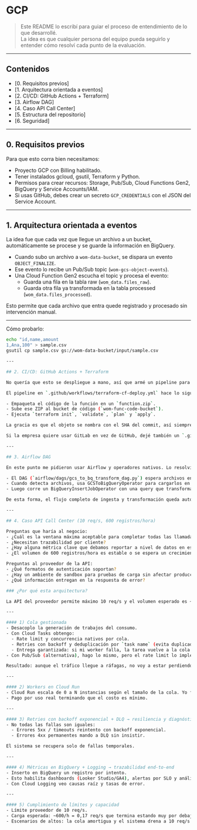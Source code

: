 # GCP

> Este README lo escribí para guiar el proceso de entendimiento de lo que desarrollé.  
> La idea es que cualquier persona del equipo pueda seguirlo y entender cómo resolví cada punto de la evaluación.

---

## Contenidos
- [0. Requisitos previos]
- [1. Arquitectura orientada a eventos]
- [2. CI/CD: GitHub Actions + Terraform]
- [3. Airflow DAG]
- [4. Caso API Call Center]
- [5. Estructura del repositorio]
- [6. Seguridad]

---

## 0. Requisitos previos
Para que esto corra bien necesitamos:
- Proyecto GCP con Billing habilitado.
- Tener instalados gcloud, gsutil, Terraform y Python.
- Permisos para crear recursos: Storage, Pub/Sub, Cloud Functions Gen2, BigQuery y Service Accounts/IAM.
- Si usas GitHub, debes crear un secreto `GCP_CREDENTIALS` con el JSON del Service Account.  

---

## 1. Arquitectura orientada a eventos 

La idea fue que cada vez que llegue un archivo a un bucket, automáticamente se procese y se guarde la información en BigQuery.

- Cuando subo un archivo a `wom-data-bucket`, se dispara un evento `OBJECT_FINALIZE`.  
- Ese evento lo recibe un Pub/Sub topic (`wom-gcs-object-events`).  
- Una Cloud Function Gen2 escucha el topic y procesa el evento:  
  - Guarda una fila en la tabla raw (`wom_data.files_raw`).  
  - Guarda otra fila ya transformada en la tabla processed (`wom_data.files_processed`).  

Esto permite que cada archivo que entra quede registrado y procesado sin intervención manual.

---

Cómo probarlo:
```bash
echo "id,name,amount
1,Ana,100" > sample.csv
gsutil cp sample.csv gs://wom-data-bucket/input/sample.csv

---

## 2. CI/CD: GitHub Actions + Terraform 

No quería que esto se despliegue a mano, así que armé un pipeline para automatizarlo.

El pipeline en `.github/workflows/terraform-cf-deploy.yml` hace lo siguiente:

- Empaqueta el código de la función en un `function.zip`.
- Sube ese ZIP al bucket de código (`wom-func-code-bucket`).
- Ejecuta `terraform init`, `validate`, `plan` y `apply`.

La gracia es que el objeto se nombra con el SHA del commit, así siempre sé qué versión está desplegada.

Si la empresa quiere usar GitLab en vez de GitHub, dejé también un `.gitlab-ci.yml` que hace lo mismo, e incluso lo preparé con WIF para no usar llaves JSON.

---

## 3. Airflow DAG

En este punto me pidieron usar Airflow y operadores nativos. Lo resolví así:

- El DAG (`airflow/dags/gcs_to_bq_transform_dag.py`) espera archivos en el bucket con un **sensor de GCS**.  
- Cuando detecta archivos, usa GCSToBigQueryOperator para cargarlos en la tabla raw.  
- Luego corre un BigQueryInsertJobOperator con una query que transforma y guarda el resultado en la tabla processed.  

De esta forma, el flujo completo de ingesta y transformación queda automatizado y auditable desde Airflow (Composer en GCP).

---

## 4. Caso API Call Center (10 req/s, 600 registros/hora)

Preguntas que haría al negocio:
- ¿Cuál es la ventana máxima aceptable para completar todas las llamadas?
- ¿Necesitan trazabilidad por cliente?
- ¿Hay alguna métrica clave que debamos reportar a nivel de datos en este proceso?
- ¿El volumen de 600 registros/hora es estable o se espera un crecimiento sostenido en el tiempo?

Preguntas al proveedor de la API:
- ¿Qué formatos de autenticación soportan?
- ¿Hay un ambiente de sandbox para pruebas de carga sin afectar producción?
- ¿Qué información entregan en la respuesta de error?

### ¿Por qué esta arquitectura?

La API del proveedor permite máximo 10 req/s y el volumen esperado es ~600 registros/hora (~0,17 req/s). Mi objetivo es respetar ese límite siempre, absorber altos sin perder datos y tener trazabilidad completa para negocio.

---

#### 1) Cola gestionada 
- Desacoplo la generación de trabajos del consumo.
- Con Cloud Tasks obtengo:
  - Rate limit y concurrencia nativos por cola.
  - Retries con backoff y deduplicación por `task name` (evita duplicados si reintento).
  - Entrega garantizada: si mi worker falla, la tarea vuelve a la cola.
- Con Pub/Sub (alternativa), hago lo mismo, pero el rate limit lo implemento en el worker (token bucket). Elegí Tasks cuando quiero **control de ritmo out-of-the-box**.

Resultado: aunque el tráfico llegue a ráfagas, no voy a estar perdiendo mensajes y respeto el límite del proveedor.

---

#### 2) Workers en Cloud Run 
- Cloud Run escala de 0 a N instancias según el tamaño de la cola. Yo fijo la concurrencia y combino con el rate de Cloud Tasks para que el agregado no pase de 10 req/s.
- Pago por uso real terminando que el costo es mínimo.

---

#### 3) Retries con backoff exponencial + DLQ → resiliencia y diagnóstico
- No todas las fallas son iguales:
  - Errores 5xx / timeouts reintento con backoff exponencial.
  - Errores 4xx permanentes mando a DLQ sin insistir.

El sistema se recupera solo de fallas temporales.

---

#### 4) Métricas en BigQuery + Logging → trazabilidad end-to-end
- Inserto en BigQuery un registro por intento.
- Esto habilita dashboards (Looker Studio/GA4), alertas por SLO y análisis por segmento.
- Con Cloud Logging veo causas raíz y tasas de error.

---

#### 5) Cumplimiento de límites y capacidad
- Límite proveedor de 10 req/s.
- Carga esperada: ~600/h = 0,17 req/s que termina estando muy por debajo del límite.
- Escenarios de altos: la cola amortigua y el sistema drena a 10 req/s sostenidos hasta vaciar, sin perder datos ni terminar de saturar la API.
